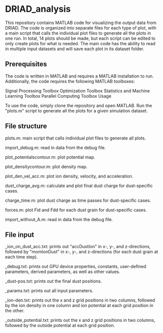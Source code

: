 # DRIAD_analysis

This repository contains MATLAB code for visualizing the output data from DRIAD. The code is organized into separate files for each type of plot, with a main script that calls the individual plot files to generate all the plots in one run. In total, 14 plots should be made, but each script can be edited to only create plots for what is needed. The main code has the ability to read in multiple input datasets and will save each plot in its dataset folder.

## Prerequisites

The code is written in MATLAB and requires a MATLAB installation to run. Additionally, the code requires the following MATLAB toolboxes:

Signal Processing Toolbox
Optimization Toolbox
Statistics and Machine Learning Toolbox
Parallel Computing Toolbox
Usage

To use the code, simply clone the repository and open MATLAB. Run the "plots.m" script to generate all the plots for a given simulation dataset. 

## File structure

plots.m: main script that calls individual plot files to generate all plots.

import_debug.m: read in data from the debug file.

plot_potentialscontour.m: plot potential map.

plot_densitycontour.m: plot density map.

plot_den_vel_acc.m: plot ion density, velocity, and acceleration.

dust_charge_avg.m: calculate and plot final dust charge for dust-specific cases.

charge_time.m: plot dust charge as time passes for dust-specific cases.

forces.m: plot Fid and Fdd for each dust grain for dust-specific cases.

import_without_A.m: read in data from the debug file.

## File input
_ion_on_dust_acc.txt: prints out "accDustIon" in x-, y-, and z-directions, followed by "momIonDust" in x-, y-, and z-directions (for each dust grain at each time step).

_debug.txt: prints out GPU device properties, constants, user-defined parameters, derived parameters, as well as other values.

_dust-pos.txt: prints out the final dust positions.

_params.txt: prints out all input parameters.

_ion-den.txt: prints out the x and z grid positions in two columns, followed by the ion density in one column and ion potential at each grid position in the other.

_outside_potential.txt: prints out the x and z grid positions in two columns, followed by the outside potential at each grid position.

